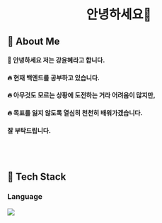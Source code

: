 <h1 align="center">  안녕하세요👋
        


  
  ## 👀 About Me
  #### :raising_hand: 안녕하세요 저는 강윤혜라고 합니다.<br/>
  #### :fire: 현재 백엔드를 공부하고 있습니다.
  #### :fire: 아무것도 모르는 상황에 도전하는 거라 어려움이 많지만, 
  #### :fire: 목표를 잃지 않도록 열심히 천천히 배워가겠습니다.

  #### 잘 부탁드립니다.
  <br/>
  <br/>
  
  ## 🧱 Tech Stack
  ### Language
  <!--Python-->
  <img src="https://img.shields.io/badge/Python-3776AB?style=flat-square&logo=Python&logoColor=white"/>

  <br/>
